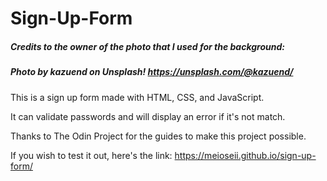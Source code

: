 # Sign-Up-Form

##### Credits to the owner of the photo that I used for the background: 
##### Photo by kazuend on Unsplash! https://unsplash.com/@kazuend/

This is a sign up form made with HTML, CSS, and JavaScript.

It can validate passwords and will display an error if it's not match.

Thanks to The Odin Project for the guides to make this project possible.

If you wish to test it out, here's the link: https://meioseii.github.io/sign-up-form/